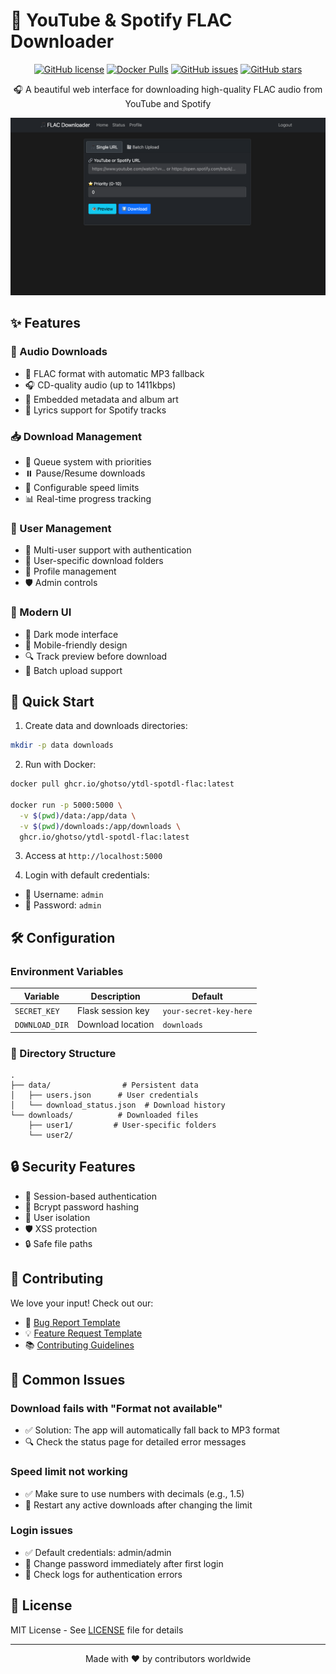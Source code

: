 # 🎵 YouTube & Spotify FLAC Downloader

<div align="center">

[![GitHub license](https://img.shields.io/github/license/ghotso/ytdl-spotdl-flac)](https://github.com/ghotso/ytdl-spotdl-flac/blob/main/LICENSE)
[![Docker Pulls](https://img.shields.io/docker/pulls/ghotso/ytdl-spotdl-flac)](https://github.com/ghotso/ytdl-spotdl-flac/pkgs/container/ytdl-spotdl-flac)
[![GitHub issues](https://img.shields.io/github/issues/ghotso/ytdl-spotdl-flac)](https://github.com/ghotso/ytdl-spotdl-flac/issues)
[![GitHub stars](https://img.shields.io/github/stars/ghotso/ytdl-spotdl-flac)](https://github.com/ghotso/ytdl-spotdl-flac/stargazers)

🎧 A beautiful web interface for downloading high-quality FLAC audio from YouTube and Spotify

<img src="docs/screenshot.png" alt="Screenshot" width="600"/>

</div>

## ✨ Features

### 🎵 Audio Downloads
- 🎼 FLAC format with automatic MP3 fallback
- 🎧 CD-quality audio (up to 1411kbps)
- 🎹 Embedded metadata and album art
- 🎸 Lyrics support for Spotify tracks

### 📥 Download Management
- 🔄 Queue system with priorities
- ⏸️ Pause/Resume downloads
- 🚄 Configurable speed limits
- 📊 Real-time progress tracking

### 👥 User Management
- 🔐 Multi-user support with authentication
- 📁 User-specific download folders
- 👤 Profile management
- 🛡️ Admin controls

### 🎨 Modern UI
- 🌙 Dark mode interface
- 📱 Mobile-friendly design
- 🔍 Track preview before download
- 📑 Batch upload support

## 🚀 Quick Start

1. Create data and downloads directories:
```bash
mkdir -p data downloads
```

2. Run with Docker:
```bash
docker pull ghcr.io/ghotso/ytdl-spotdl-flac:latest

docker run -p 5000:5000 \
  -v $(pwd)/data:/app/data \
  -v $(pwd)/downloads:/app/downloads \
  ghcr.io/ghotso/ytdl-spotdl-flac:latest
```

3. Access at `http://localhost:5000`

4. Login with default credentials:
- 👤 Username: `admin`
- 🔑 Password: `admin`

## 🛠️ Configuration

### Environment Variables
| Variable | Description | Default |
|----------|-------------|---------|
| `SECRET_KEY` | Flask session key | `your-secret-key-here` |
| `DOWNLOAD_DIR` | Download location | `downloads` |

### 📁 Directory Structure
```
.
├── data/                # Persistent data
│   ├── users.json      # User credentials
│   └── download_status.json  # Download history
└── downloads/          # Downloaded files
    ├── user1/         # User-specific folders
    └── user2/
```

## 🔒 Security Features

- 🔐 Session-based authentication
- 🔑 Bcrypt password hashing
- 📁 User isolation
- 🛡️ XSS protection
- 🔒 Safe file paths

## 🤝 Contributing

We love your input! Check out our:
- 🐛 [Bug Report Template](.github/ISSUE_TEMPLATE/bug_report.md)
- 💡 [Feature Request Template](.github/ISSUE_TEMPLATE/feature_request.md)
- 📚 [Contributing Guidelines](CONTRIBUTING.md)

## 📝 Common Issues

### Download fails with "Format not available"
- ✅ Solution: The app will automatically fall back to MP3 format
- 🔍 Check the status page for detailed error messages

### Speed limit not working
- ✅ Make sure to use numbers with decimals (e.g., 1.5)
- 🔄 Restart any active downloads after changing the limit

### Login issues
- ✅ Default credentials: admin/admin
- 🔑 Change password immediately after first login
- 📝 Check logs for authentication errors

## 📜 License

MIT License - See [LICENSE](LICENSE) file for details

---

<div align="center">
Made with ❤️ by contributors worldwide
</div> 